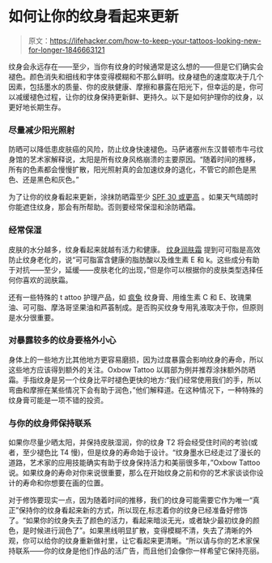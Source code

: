 # 如何让你的纹身看起来更新

> 原文：<https://lifehacker.com/how-to-keep-your-tattoos-looking-new-for-longer-1846663121>

纹身会永远存在——至少，当你有纹身的时候通常是这么想的——但是它们确实会褪色。颜色消失和细线和字体变得模糊和不那么鲜明。纹身褪色的速度取决于几个因素，包括墨水的质量、你的皮肤健康、摩擦和暴露在阳光下，但幸运的是，你可以减缓褪色过程，让你的纹身保持更新鲜、更持久。以下是如何护理你的纹身，以更好地长期生存。



### 尽量减少阳光照射

防晒可以降低患皮肤癌的风险，防止纹身快速褪色。马萨诸塞州东汉普顿市牛弓纹身馆的艺术家解释说，太阳是所有纹身风格崩溃的主要原因。“随着时间的推移，所有的色素都会慢慢扩散，阳光照射真的会加速纹身的退化，不管它的颜色是黑色、还是黑色和灰色。”

为了让你的纹身看起来更新，涂抹防晒霜至少 [SPF 30 或更高](https://www.healthline.com/health/what-spf-should-i-use) 。如果天气晴朗时你能遮住纹身，那会有所帮助。否则要经常保湿和涂防晒霜。

### 经常保湿

皮肤的水分越多，纹身看起来就越有活力和健康。 [纹身润肤霜](https://www.tattoomoisturiser.co.uk/cocoa-butter-for-tattoos/) 提到可可脂是高效防止纹身老化的，说“可可脂富含健康的脂肪酸以及维生素 E 和 k。这些成分有助于对抗——至少，延缓——皮肤老化的出现，”但是你可以根据你的皮肤类型选择任何你喜欢的润肤霜。

还有一些特殊的 t attoo 护理产品，如 [疯兔](https://www.madrabbittattoo.com/) 纹身膏、用维生素 C 和 E、玫瑰果油、可可脂、摩洛哥坚果油和芦荟制成。是否购买纹身专用乳液取决于你，但原则是水分很重要。

### 对暴露较多的纹身要格外小心

身体上的一些地方比其他地方更容易磨损，因为过度暴露会影响纹身的寿命，所以这些地方应该得到额外的关注。Oxbow Tattoo 以肩部为例并推荐涂抹额外防晒霜。手指纹身是另一个纹身比平时褪色更快的地方:“我们经常使用我们的手，所以弯曲和摩擦在某些情况下会有助于润色，”他们解释道。在这种情况下，一种特殊的纹身膏可能是一项不错的投资。

### 与你的纹身师保持联系

如果你尽量少晒太阳，并保持皮肤湿润，你的纹身 T2 将会经受住时间的考验(或者，至少褪色比 T4 慢)，但是纹身的寿命始于设计。“纹身墨水已经走过了漫长的道路，艺术家的应用技能确实有助于纹身保持活力和美丽很多年，”Oxbow Tattoo 说。如果纹身的寿命对你来说很重要，那么在开始纹身之前和你的艺术家谈谈你设计的寿命和你想要在画的位置。

对于修饰要现实一点，因为随着时间的推移，我们的纹身可能需要它作为唯一“真正”保持你的纹身看起来新的方式，所以现在,标志着你的纹身已经准备好修饰了。“如果你的纹身失去了颜色的活力，看起来暗淡无光，或者缺少最初纹身的颜色，是时候进行润色了”。如果黑线明显扩散，变得模糊不清，失去了清晰的外观，你可以给你的纹身重新做衬里，让它看起来更清晰。“所以请与你的艺术家保持联系——你的纹身是他们作品的活广告，而且他们会像你一样希望它保持亮丽。